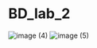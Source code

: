 # BD_lab_2
![image (4)](https://user-images.githubusercontent.com/85572724/159336733-3e56c17d-ab91-472c-8a87-7d3324f2b845.png)
![image (5)](https://user-images.githubusercontent.com/85572724/159336741-5543ce43-fec6-4906-b59e-47b9e76320ed.png)
